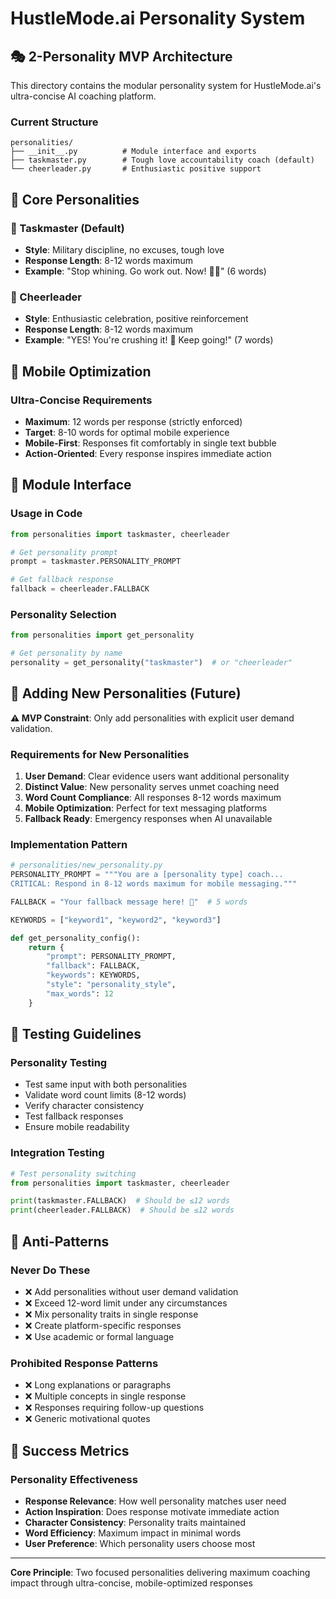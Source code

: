 # HustleMode.ai Personality System

## 🎭 2-Personality MVP Architecture

This directory contains the modular personality system for HustleMode.ai's ultra-concise AI coaching platform.

### Current Structure
```
personalities/
├── __init__.py          # Module interface and exports
├── taskmaster.py        # Tough love accountability coach (default)
└── cheerleader.py       # Enthusiastic positive support
```

## 🎯 Core Personalities

### 💪 Taskmaster (Default)
- **Style**: Military discipline, no excuses, tough love
- **Response Length**: 8-12 words maximum
- **Example**: "Stop whining. Go work out. Now! 🏋️‍♂️" (6 words)

### 🎉 Cheerleader  
- **Style**: Enthusiastic celebration, positive reinforcement
- **Response Length**: 8-12 words maximum
- **Example**: "YES! You're crushing it! 🎉 Keep going!" (7 words)

## 📱 Mobile Optimization

### Ultra-Concise Requirements
- **Maximum**: 12 words per response (strictly enforced)
- **Target**: 8-10 words for optimal mobile experience
- **Mobile-First**: Responses fit comfortably in single text bubble
- **Action-Oriented**: Every response inspires immediate action

## 🔧 Module Interface

### Usage in Code
```python
from personalities import taskmaster, cheerleader

# Get personality prompt
prompt = taskmaster.PERSONALITY_PROMPT

# Get fallback response
fallback = cheerleader.FALLBACK
```

### Personality Selection
```python
from personalities import get_personality

# Get personality by name
personality = get_personality("taskmaster")  # or "cheerleader"
```

## 🎯 Adding New Personalities (Future)

**⚠️ MVP Constraint**: Only add personalities with explicit user demand validation.

### Requirements for New Personalities
1. **User Demand**: Clear evidence users want additional personality
2. **Distinct Value**: New personality serves unmet coaching need  
3. **Word Count Compliance**: All responses 8-12 words maximum
4. **Mobile Optimization**: Perfect for text messaging platforms
5. **Fallback Ready**: Emergency responses when AI unavailable

### Implementation Pattern
```python
# personalities/new_personality.py
PERSONALITY_PROMPT = """You are a [personality type] coach...
CRITICAL: Respond in 8-12 words maximum for mobile messaging."""

FALLBACK = "Your fallback message here! 🌟"  # 5 words

KEYWORDS = ["keyword1", "keyword2", "keyword3"]

def get_personality_config():
    return {
        "prompt": PERSONALITY_PROMPT,
        "fallback": FALLBACK,
        "keywords": KEYWORDS,
        "style": "personality_style",
        "max_words": 12
    }
```

## 🧪 Testing Guidelines

### Personality Testing
- Test same input with both personalities
- Validate word count limits (8-12 words)
- Verify character consistency
- Test fallback responses
- Ensure mobile readability

### Integration Testing
```python
# Test personality switching
from personalities import taskmaster, cheerleader

print(taskmaster.FALLBACK)  # Should be ≤12 words
print(cheerleader.FALLBACK)  # Should be ≤12 words
```

## 🚫 Anti-Patterns

### Never Do These
- ❌ Add personalities without user demand validation
- ❌ Exceed 12-word limit under any circumstances
- ❌ Mix personality traits in single response
- ❌ Create platform-specific responses
- ❌ Use academic or formal language

### Prohibited Response Patterns
- ❌ Long explanations or paragraphs
- ❌ Multiple concepts in single response
- ❌ Responses requiring follow-up questions
- ❌ Generic motivational quotes

## 🎯 Success Metrics

### Personality Effectiveness
- **Response Relevance**: How well personality matches user need
- **Action Inspiration**: Does response motivate immediate action
- **Character Consistency**: Personality traits maintained
- **Word Efficiency**: Maximum impact in minimal words
- **User Preference**: Which personality users choose most

---
**Core Principle**: Two focused personalities delivering maximum coaching impact through ultra-concise, mobile-optimized responses 